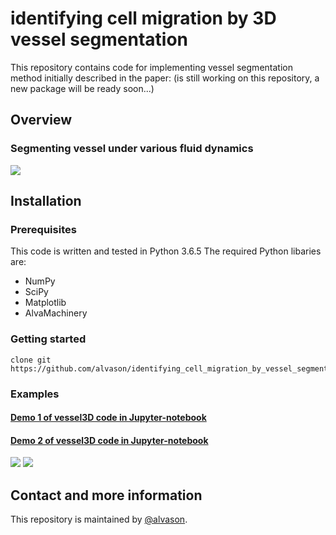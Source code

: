# identifying cell migration by 3D vessel segmentation
This repository contains code for implementing vessel segmentation method initially described in the paper:
(is still working on this repository, a new package will be ready soon...)

## Overview
### Segmenting vessel under various fluid dynamics
![](https://github.com/alvason/identifying_cell_migration_by_vessel_segmentation/blob/main/vessel_segmentation_v000.png)

## Installation
### Prerequisites
This code is written and tested in Python 3.6.5
The required Python libaries are:
* NumPy
* SciPy
* Matplotlib
* AlvaMachinery

### Getting started
```
clone git https://github.com/alvason/identifying_cell_migration_by_vessel_segmentation.git
```
### Examples
#### [Demo 1 of vessel3D code in Jupyter-notebook](https://github.com/alvason/identifying_cell_migration_by_vessel_segmentation/blob/master/code/migration3d_pbmc_cell_v001.ipynb)
#### [Demo 2 of vessel3D code in Jupyter-notebook](https://github.com/alvason/identifying_cell_migration_by_vessel_segmentation/blob/master/code/migration3d_pbmc_cell_v002.ipynb)
![](https://github.com/alvason/identifying_cell_migration_by_vessel_segmentation/blob/main/figure/inside_vessel_v000.png)
![](https://github.com/alvason/identifying_cell_migration_by_vessel_segmentation/blob/main/figure/outside_vessel_v000.png)
## Contact and more information
This repository is maintained by [@alvason](https://github.com/alvason).
